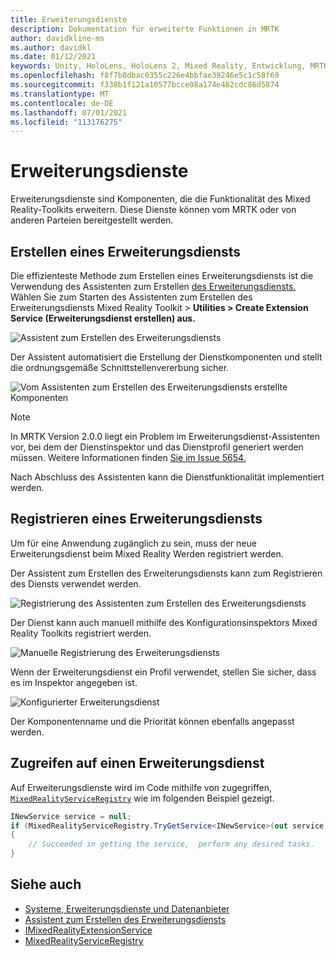 ```yaml
---
title: Erweiterungsdienste
description: Dokumentation für erweiterte Funktionen in MRTK
author: davidkline-ms
ms.author: davidkl
ms.date: 01/12/2021
keywords: Unity, HoloLens, HoloLens 2, Mixed Reality, Entwicklung, MRTK,
ms.openlocfilehash: f8f7b8dbac0355c226e4bbfae39246e5c1c58f69
ms.sourcegitcommit: f338b1f121a10577bcce08a174e462cdc86d5874
ms.translationtype: MT
ms.contentlocale: de-DE
ms.lasthandoff: 07/01/2021
ms.locfileid: "113176275"
---
```

# <a name="extension-services"></a>Erweiterungsdienste

Erweiterungsdienste sind Komponenten, die die Funktionalität des Mixed Reality-Toolkits erweitern. Diese Dienste können vom MRTK oder von anderen Parteien bereitgestellt werden.

## <a name="creating-an-extension-service"></a>Erstellen eines Erweiterungsdiensts

Die effizienteste Methode zum Erstellen eines Erweiterungsdiensts ist die Verwendung des Assistenten zum Erstellen [des Erweiterungsdiensts.](../tools/extension-service-creation-wizard.md)
Wählen Sie zum Starten des Assistenten zum Erstellen des Erweiterungsdiensts Mixed Reality Toolkit > **Utilities > Create Extension Service (Erweiterungsdienst erstellen) aus.**

![Assistent zum Erstellen des Erweiterungsdiensts](../images/extension-wizard/ExtensionServiceCreationWizard.png)

Der Assistent automatisiert die Erstellung der Dienstkomponenten und stellt die ordnungsgemäße Schnittstellenvererbung sicher.

![Vom Assistenten zum Erstellen des Erweiterungsdiensts erstellte Komponenten](../images/extension-wizard/ExtensionServiceComponents.png)

> [!Note]
> In MRTK Version 2.0.0 liegt ein Problem im Erweiterungsdienst-Assistenten vor, bei dem der Dienstinspektor und das Dienstprofil generiert werden müssen. Weitere Informationen finden [Sie im Issue 5654.](https://github.com/microsoft/MixedRealityToolkit-Unity/issues/5654)

Nach Abschluss des Assistenten kann die Dienstfunktionalität implementiert werden.

## <a name="registering-an-extension-service"></a>Registrieren eines Erweiterungsdiensts

Um für eine Anwendung zugänglich zu sein, muss der neue Erweiterungsdienst beim Mixed Reality Werden registriert werden.

Der Assistent zum Erstellen des Erweiterungsdiensts kann zum Registrieren des Diensts verwendet werden.

![Registrierung des Assistenten zum Erstellen des Erweiterungsdiensts](../images/extension-wizard/ExtensionServiceWizardRegister.png)

Der Dienst kann auch manuell mithilfe des Konfigurationsinspektors Mixed Reality Toolkits registriert werden.

![Manuelle Registrierung des Erweiterungsdiensts](../images/profiles/RegisterExtensionService.png)

Wenn der Erweiterungsdienst ein Profil verwendet, stellen Sie sicher, dass es im Inspektor angegeben ist.

![Konfigurierter Erweiterungsdienst](../images/profiles/ConfiguredExtensionService.png)

Der Komponentenname und die Priorität können ebenfalls angepasst werden.

## <a name="accessing-an-extension-service"></a>Zugreifen auf einen Erweiterungsdienst

Auf Erweiterungsdienste wird im Code mithilfe von zugegriffen, [`MixedRealityServiceRegistry`](xref:Microsoft.MixedReality.Toolkit.MixedRealityServiceRegistry) wie im folgenden Beispiel gezeigt.

```c#
INewService service = null;
if (MixedRealityServiceRegistry.TryGetService<INewService>(out service))
{
    // Succeeded in getting the service,  perform any desired tasks.
}
```

## <a name="see-also"></a>Siehe auch

- [Systeme, Erweiterungsdienste und Datenanbieter](../../architecture/systems-extensions-providers.md)
- [Assistent zum Erstellen des Erweiterungsdiensts](../tools/extension-service-creation-wizard.md)
- [IMixedRealityExtensionService](xref:Microsoft.MixedReality.Toolkit.IMixedRealityExtensionService)
- [MixedRealityServiceRegistry](xref:Microsoft.MixedReality.Toolkit.MixedRealityServiceRegistry)
